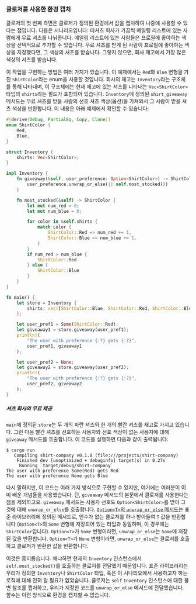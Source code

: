 ### 클로저를 사용한 환경 캡처

클로저의 첫 번째 측면은 클로저가 정의된 환경에서 값을 캡처하여 나중에 사용할 수 있다는 점입니다. 다음은 시나리오입니다: 티셔츠 회사가 가끔씩 메일링 리스트에 있는 사람에게 무료 셔츠를 나눠줍니다. 메일링 리스트에 있는 사람들은 프로필에 좋아하는 색상을 선택적으로 추가할 수 있습니다. 무료 셔츠를 받게 된 사람이 프로필에 좋아하는 색상을 지정했다면, 그 색상의 셔츠를 받습니다. 그렇지 않으면, 회사 재고에서 가장 많은 색상의 셔츠를 받습니다.

이 작업을 구현하는 방법은 여러 가지가 있습니다. 이 예제에서는 `Red`와 `Blue` 변형을 가진 `ShirtColor`라는 enum을 사용할 것입니다. 회사의 재고는 `Inventory`라는 구조체를 통해 나타내며, 이 구조체에는 현재 재고에 있는 셔츠를 나타내는 `Vec<ShirtColor>` 타입의 `shirts`라는 필드가 포함되어 있습니다. `Inventory`에 정의된 `shirt_giveaway` 메서드는 무료 셔츠를 받을 사람의 선호 셔츠 색상(옵션)을 가져와서 그 사람이 받을 셔츠 색상을 반환합니다. 이 내용은 아래 예제에서 확인할 수 있습니다:

```rust
#[derive(Debug, PartialEq, Copy, Clone)]
enum ShirtColor {
    Red,
    Blue,
}

struct Inventory {
    shirts: Vec<ShirtColor>,
}

impl Inventory {
    fn giveaway(&self, user_preference: Option<ShirtColor>) -> ShirtColor {
        user_preference.unwrap_or_else(|| self.most_stocked())
    }

    fn most_stocked(&self) -> ShirtColor {
        let mut num_red = 0;
        let mut num_blue = 0;

        for color in &self.shirts {
            match color {
                ShirtColor::Red => num_red += 1,
                ShirtColor::Blue => num_blue += 1,
            }
        }
        if num_red > num_blue {
            ShirtColor::Red
        } else {
            ShirtColor::Blue
        }
    }
}

fn main() {
    let store = Inventory {
        shirts: vec![ShirtColor::Blue, ShirtColor::Red, ShirtColor::Blue],
    };

    let user_pref1 = Some(ShirtColor::Red);
    let giveaway1 = store.giveaway(user_pref1);
    println!(
        "The user with preference {:?} gets {:?}",
        user_pref1, giveaway1
    );

    let user_pref2 = None;
    let giveaway2 = store.giveaway(user_pref2);
    println!(
        "The user with preference {:?} gets {:?}",
        user_pref2, giveaway2
    );
}
```

##### 셔츠 회사의 무료 제공

`main`에 정의된 `store`는 두 개의 파란 셔츠와 한 개의 빨간 셔츠를 재고로 가지고 있습니다. 그런 다음 빨간 셔츠를 선호하는 사용자와 선호 색상이 없는 사용자에 대해 `giveaway` 메서드를 호출합니다. 이 코드를 실행하면 다음과 같이 출력됩니다:

```console
$ cargo run
   Compiling shirt-company v0.1.0 (file:///projects/shirt-company)
    Finished dev [unoptimized + debuginfo] target(s) in 0.27s
     Running `target/debug/shirt-company`
The user with preference Some(Red) gets Red
The user with preference None gets Blue
```

다시 말하지만, 이 코드는 여러 가지 방식으로 구현할 수 있지만, 여기에는 여러분이 이미 배운 개념들을 사용했습니다. 단, `giveaway` 메서드의 본문에서 클로저를 사용한다는 점을 제외하고요. `giveaway` 메서드는 사용자 선호도 `Option<ShirtColor>`를 받아 그것에 대해 `unwrap_or_else`를 호출합니다. [`Option<T>`의 `unwrap_or_else` 메서드](https://doc.rust-lang.org/stable/std/option/enum.Option.html#method.unwrap_or_else)는 표준 라이브러리에 정의된 메서드로, 인수가 없는 클로저를 하나 받아들여 `T` 값을 반환합니다 (`Option<T>`의 `Some` 변형에 저장되어 있는 타입과 동일하며, 이 경우에는 `ShirtColor`입니다). `Option<T>`가 `Some` 변형이라면, `unwrap_or_else`는 `Some`에 저장된 값을 반환합니다. `Option<T>`가 `None` 변형이라면, `unwrap_or_else`는 클로저를 호출하고 클로저가 반환한 값을 반환합니다.

이것은 흥미롭습니다. 왜냐하면 현재의 `Inventory` 인스턴스에서 `self.most_stocked()`를 호출하는 클로저를 전달했기 때문입니다. 표준 라이브러리는 우리가 정의한 `Inventory`나 `ShirtColor` 타입, 혹은 이 시나리오에서 사용하고자 하는 로직에 대해 전혀 알 필요가 없었습니다. 클로저는 `self` `Inventory` 인스턴스에 대한 불변 참조를 캡처하고, 우리가 지정한 코드를 `unwrap_or_else` 메서드에 전달했습니다. 함수는 이런 방식으로 환경을 캡처할 수 없습니다.